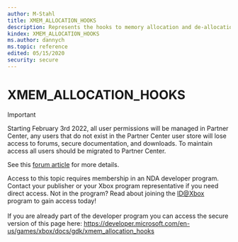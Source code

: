 ```yaml
---
author: M-Stahl
title: XMEM_ALLOCATION_HOOKS
description: Represents the hooks to memory allocation and de-allocation functions for a title.
kindex: XMEM_ALLOCATION_HOOKS
ms.author: dannych
ms.topic: reference
edited: 05/15/2020
security: secure
---
```


# XMEM_ALLOCATION_HOOKS
> [!IMPORTANT]
> Starting February 3rd 2022, all user permissions will be managed in Partner Center, any users that do not exist in the Partner Center user store will lose access to forums, secure documentation, and downloads. To maintain access all users should be migrated to Partner Center. <p></p>See this <a href="https://forums.xboxlive.com/articles/132187/breaking-change-user-access-for-forums-secure-docu.html">forum article</a> for more details.  

 Access to this topic requires membership in an NDA developer program. Contact your publisher or your Xbox program representative if you need direct access. Not in the program? Read about joining the <a href="https://www.xbox.com/Developers/id">ID@Xbox</a> program to gain access today!  <br/><br/>If you are already part of the developer program you can access the secure version of this page here: <a target="_blank" href="https://developer.microsoft.com/en-us/games/xbox/docs/gdk/xmem_allocation_hooks">https://developer.microsoft.com/en-us/games/xbox/docs/gdk/xmem_allocation_hooks</a>